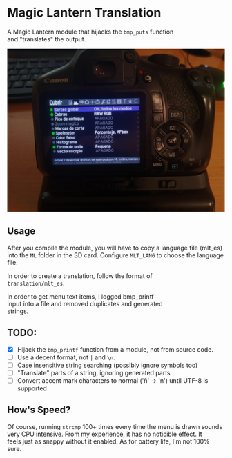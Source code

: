 # Magic Lantern Translation
A Magic Lantern module that hijacks the `bmp_puts` function  
and "translates" the output.

![demo](demo.jpg)

## Usage
After you compile the module, you will have to copy a language file (mlt_es)  
into the `ML` folder in the SD card. Configure `MLT_LANG` to choose the language file.  

In order to create a translation, follow the format of  
`translation/mlt_es`.  

In order to get menu text items, I logged bmp_printf  
input into a file and removed duplicates and generated  
strings.  

## TODO:
- [x] Hijack the `bmp_printf` function from a module, not from source code.
- [ ] Use a decent format, not `|` and `\n`.
- [ ] Case insensitive string searching (possibly ignore symbols too)
- [ ] "Translate" parts of a string, ignoring generated parts
- [ ] Convert accent mark characters to normal ('ñ' -> 'n') until UTF-8 is supported

## How's Speed?
Of course, running `strcmp` 100+ times every time the menu is drawn sounds  
very CPU intensive. From my experience, it has no noticible effect. It  
feels just as snappy without it enabled. As for battery life, I'm not 100% sure.  
